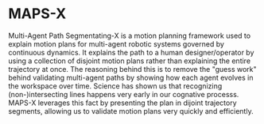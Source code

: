 # MAPS-X

Multi-Agent Path Segmentating-X is a motion planning framework used to explain motion plans for multi-agent robotic systems governed by continuous dynamics. It explains the path to a human designer/operator by using a collection of disjoint motion plans rather than explaining the entire trajectory at once. The reasoning behind this is to remove the "guess work" behind validating multi-agent paths by showing how each agent evolves in the workspace over time. Science has shown us that recognizing (non-)intersecting lines happens very early in our cognative processs. MAPS-X leverages this fact by presenting the plan in dijoint trajectory segments, allowing us to validate motion plans very quickly and efficiently. 